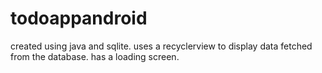 ﻿# todoappandroid
 created using java and sqlite. uses a recyclerview to display data fetched from the database.
 has a loading screen.

